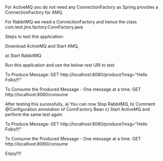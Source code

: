 For ActiveMQ you do not need any ConnectionFactory as Spring provides a ConnectionFactory for AMQ.

For RabbitMQ we need a ConnectionFactory and hence the class com.test.jms.factory.ConnFactory.java

Steps to test this application:

Download ActiveMQ and Start AMQ, 

a) Start RabbitMQ

Run this application and use the below rest URI to test

To Produce Message:
GET http://localhost:8080/produce?msg="Hello Folks!!!"

To Consume the Produced Message - One message at a time.
GET http://localhost:8080/consume

After testing this sucessfully, 
a) You can now Stop RabbitMQ, 
b) Comment @Configuration annotation of ConnFactory Bean
c) Start ActiveMQ and perform the same test again

To Produce Message:
GET http://localhost:8080/produce?msg="Hello Folks!!!"

To Consume the Produced Message - One message at a time.
GET http://localhost:8080/consume

Enjoy!!!!